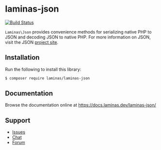 # laminas-json

[![Build Status](https://github.com/laminas/laminas-json/workflows/Continuous%20Integration/badge.svg)](https://github.com/laminas/laminas-json/actions?query=workflow%3A"Continuous+Integration")

`Laminas\Json` provides convenience methods for serializing native PHP to JSON and
decoding JSON to native PHP. For more information on JSON, visit the JSON
[project site](http://www.json.org/).

## Installation

Run the following to install this library:

```bash
$ composer require laminas/laminas-json
```

## Documentation

Browse the documentation online at https://docs.laminas.dev/laminas-json/

## Support

- [Issues](https://github.com/laminas/laminas-json/issues/)
- [Chat](https://laminas.dev/chat/)
- [Forum](https://discourse.laminas.dev/)
